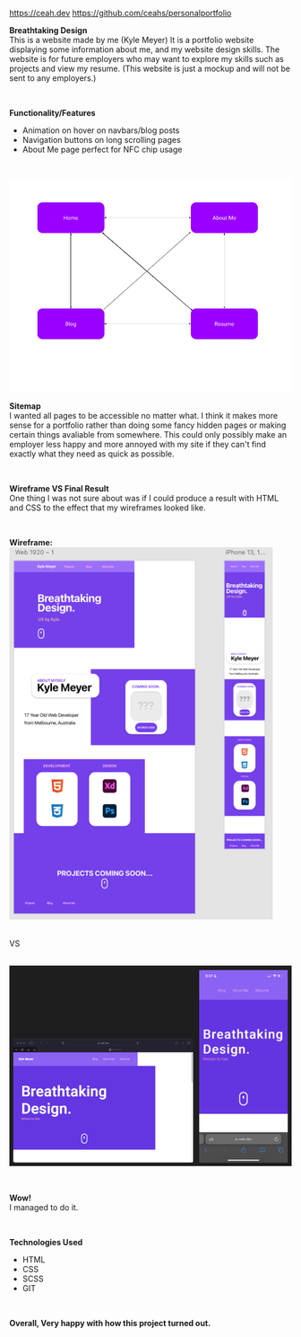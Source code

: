 https://ceah.dev
https://github.com/ceahs/personalportfolio

**Breathtaking Design**
<br>This is a website made by me (Kyle Meyer) It is a portfolio website displaying some information about me, and my website design skills. The website is for future employers who may want to explore my skills such as projects and view my resume. (This website is just a mockup and will not be sent to any employers.)

<br>

**Functionality/Features**
* Animation on hover on navbars/blog posts
* Navigation buttons on long scrolling pages
* About Me page perfect for NFC chip usage

<br>

![Sitemap](/docs/unt.png)

**Sitemap**
<br>I wanted all pages to be accessible no matter what. I think it makes more sense for a portfolio rather than doing some fancy hidden pages or making certain things avaliable from somewhere. This could only possibly make an employer less happy and more annoyed with my site if they can't find exactly what they need as quick as possible.

<br>

**Wireframe VS Final Result**
<br>One thing I was not sure about was if I could produce a result with HTML and CSS to the effect that my wireframes looked like.

<br>

**Wireframe:**
<br> ![Wireframe](docs/Wireframe.png)

<br> VS

<br> ![Final](docs/Final.png)

<br>

**Wow!**
<br> I managed to do it.

<br>

**Technologies Used**
* HTML
* CSS
* SCSS
* GIT

<br>

**Overall, Very happy with how this project turned out.**
